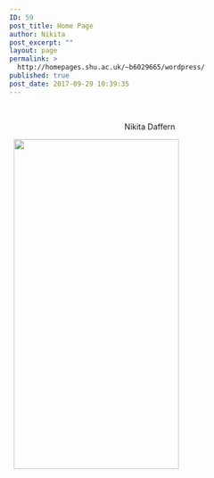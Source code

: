 ```yaml
---
ID: 59
post_title: Home Page
author: Nikita
post_excerpt: ""
layout: page
permalink: >
  http://homepages.shu.ac.uk/~b6029665/wordpress/
published: true
post_date: 2017-09-29 10:39:35
---
```

&nbsp;
<p style="text-align: center;">Nikita Daffern</p>
&nbsp;

<img class="wp-image-67 aligncenter" src="http://homepages.shu.ac.uk/~b6029665/wordpress/wp-content/uploads/2017/09/20170929_150618-2.jpg" alt="" width="296" height="592" />

&nbsp;